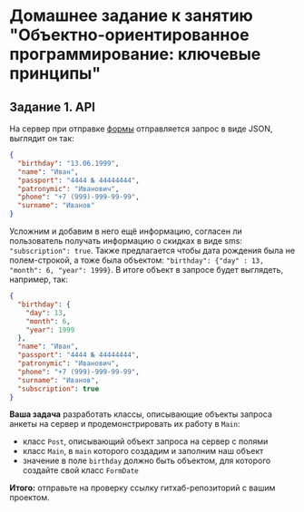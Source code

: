 # Домашнее задание к занятию "Объектно-ориентированное программирование: ключевые принципы"

## Задание 1. API

На сервер при отправке [формы](http://zayavka-na-kartu-3.sdew.ru/) отправляется запрос в виде JSON, выглядит он так:

```json
{
  "birthday": "13.06.1999",
  "name": "Иван",
  "passport": "4444 № 44444444",
  "patronymic": "Иванович",
  "phone": "+7 (999)-999-99-99",
  "surname": "Иванов"
}
```

Усложним и добавим в него ещё информацию, согласен ли пользователь получать информацию о скидках в виде sms: `"subscription": true`. Также предлагается чтобы дата рождения была не полем-строкой, а тоже была объектом: `"birthday": {"day" : 13, "month": 6, "year": 1999}`. В итоге объект в запросе будет выглядеть, например, так:

```json
{
  "birthday": {
    "day": 13,
    "month": 6,
    "year": 1999
  },
  "name": "Иван",
  "passport": "4444 № 44444444",
  "patronymic": "Иванович",
  "phone": "+7 (999)-999-99-99",
  "surname": "Иванов",
  "subscription": true
}
```

**Ваша задача** разработать классы, описывающие объекты запроса анкеты на сервер и продемонстрировать их работу в `Main`:

- класс `Post`, описывающий объект запроса на сервер с полями
- класс `Main`, в `main` которого создадим и заполним наш объект
- значение в поле `birthday` должно быть объектом, для которого создайте свой класс `FormDate`

**Итого:** отправьте на проверку ссылку гитхаб-репозиторий с вашим проектом. 
